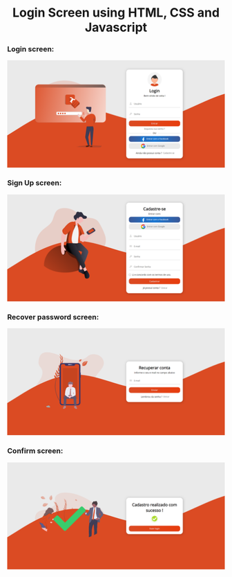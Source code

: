 <h1 align="center">Login Screen using HTML, CSS and Javascript</h1>

<h3>Login screen:</h3>
<p align="center">
  <img src="img/index.png">
</p>

<h3>Sign Up screen:</h3>
<p align="center">
  <img src="img/register.png">
</p>

<h3>Recover password screen:</h3>
<p align="center">
  <img src="img/recuperar.png">
</p>

<h3>Confirm screen:</h3>
<p align="center">
  <img src="img/confirm.png">
</p>

